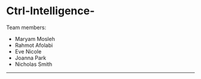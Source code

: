 # Ctrl-Intelligence-
Team members:
- Maryam Mosleh
- Rahmot Afolabi
- Eve Nicole
- Joanna Park
- Nicholas Smith

--------------------------------------------


